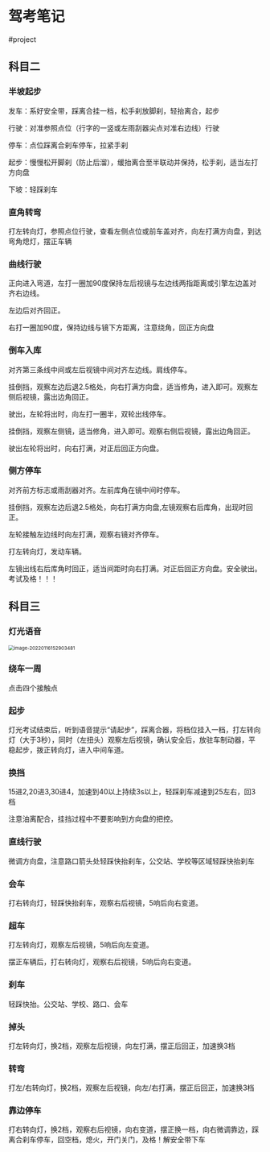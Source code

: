 # 驾考笔记
#project
## 科目二

### 半坡起步

发车：系好安全带，踩离合挂一档，松手刹放脚刹，轻抬离合，起步

行驶：对准参照点位（行字的一竖或左雨刮器尖点对准右边线）行驶

停车：点位踩离合刹车停车，拉紧手刹

起步：慢慢松开脚刹（防止后溜），缓抬离合至半联动并保持，松手刹，适当左打方向盘

下坡：轻踩刹车

### 直角转弯

打左转向灯，参照点位行驶，查看左侧点位或前车盖对齐，向左打满方向盘，到达弯角熄灯，摆正车辆

### 曲线行驶

正向进入弯道，左打一圈加90度保持左后视镜与左边线两指距离或引擎左边盖对齐右边线。

左边后对齐回正。

右打一圈加90度，保持边线与镜下方距离，注意绕角，回正方向盘

### 倒车入库

对齐第三条线中间或左后视镜中间对齐左边线。肩线停车。

挂倒挡，观察左边后退2.5格处，向右打满方向盘，适当修角，进入即可。观察左侧后视镜，露出边角回正。

驶出，左轮将出时，向左打一圈半，双轮出线停车。

挂倒挡，观察左侧镜，适当修角，进入即可。观察右侧后视镜，露出边角回正。

驶出左轮将出时，向右打满，对正后回正方向盘。

### 侧方停车

对齐前方标志或雨刮器对齐。左前库角在镜中间时停车。

挂倒挡，观察左边后退2.5格处，向右打满方向盘,左镜观察右后库角，出现时回正。

左轮接触左边线时向左打满，观察右镜对齐停车。

打左转向灯，发动车辆。

左镜出线右后库角时回正，适当间距时向右打满。对正后回正方向盘。安全驶出。考试及格！！！



## 科目三

###  灯光语音

<img src="https://gitee.com/contrachen/img-load/raw/master/typora_md/image-20220116152903481.png" alt="image-20220116152903481" style="zoom: 67%;" />

### 绕车一周

点击四个接触点

### 起步

灯光考试结束后，听到语音提示“请起步”，踩离合器，将档位挂入一档，打左转向灯（大于3秒），同时（左扭头）观察左后视镜，确认安全后，放驻车制动器，平稳起步，拨正转向灯，进入中间车道。

### 换挡

15进2,20进3,30进4，加速到40以上持续3s以上，轻踩刹车减速到25左右，回3档

注意油离配合，挂挡过程中不要影响到方向盘的把控。

### 直线行驶

微调方向盘，注意路口箭头处轻踩快抬刹车，公交站、学校等区域轻踩快抬刹车

### 会车

打右转向灯，轻踩快抬刹车，观察右后视镜，5响后向右变道。

### 超车

打左转向灯，观察左后视镜，5响后向左变道。

摆正车辆后，打右转向灯，观察右后视镜，5响后向右变道。

### 刹车

轻踩快抬。公交站、学校、路口、会车

### 掉头

打左转向灯，换2档，观察左后视镜，向左打满，摆正后回正，加速换3档

### 转弯

打左/右转向灯，换2档，观察左后视镜，向左/右打满，摆正后回正，加速换3档

### 靠边停车

打右转向灯，换2档，观察右后视镜，向右变道，摆正换一档，向右微调靠边，踩离合刹车停车，回空档，熄火，开门关门，及格！解安全带下车











